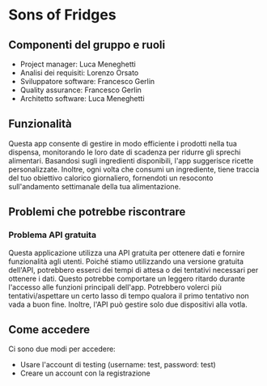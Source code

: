 # Sons of Fridges

## Componenti del gruppo e ruoli

- Project manager: Luca Meneghetti
- Analisi dei requisiti: Lorenzo Orsato
- Sviluppatore software: Francesco Gerlin
- Quality assurance: Francesco Gerlin
- Architetto software: Luca Meneghetti

## Funzionalità 

Questa app consente di gestire in modo efficiente i prodotti nella tua dispensa, monitorando le loro date di scadenza per ridurre gli sprechi alimentari. Basandosi sugli ingredienti disponibili, l'app suggerisce ricette personalizzate. Inoltre, ogni volta che consumi un ingrediente, tiene traccia del tuo obiettivo calorico giornaliero, fornendoti un resoconto sull'andamento settimanale della tua alimentazione.

## Problemi che potrebbe riscontrare

### Problema API gratuita
Questa applicazione utilizza una API gratuita per ottenere dati e fornire funzionalità agli utenti. Poiché stiamo utilizzando una versione gratuita dell'API, potrebbero esserci dei tempi di attesa o dei tentativi necessari per ottenere i dati. Questo potrebbe comportare un leggero ritardo durante l'accesso alle funzioni principali dell'app. Potrebbero volerci più tentativi/aspettare un certo lasso di tempo qualora il primo tentativo non vada a buon fine. Inoltre, l'API può gestire solo due dispositivi alla votla.

## Come accedere
Ci sono due modi per accedere:
- Usare l'account di testing (username: test, password: test)
- Creare un account con la registrazione


  

